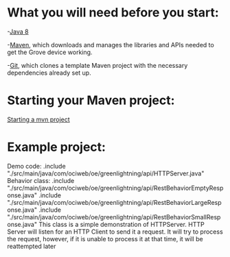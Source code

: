 # What you will need before you start:
-[Java 8](https://docs.oracle.com/javase/8/docs/technotes/guides/install/install_overview.html) 

-[Maven](https://maven.apache.org/install.html), which downloads and manages the libraries and APIs needed to get the Grove device working.

-[Git](https://git-scm.com/), which clones a template Maven project with the necessary dependencies already set up.

# Starting your Maven project: 
[Starting a mvn project](https://github.com/oci-pronghorn/FogLighter/blob/master/README.md)

# Example project:
 
Demo code:
.include "./src/main/java/com/ociweb/oe/greenlightning/api/HTTPServer.java"
Behavior class:
.include "./src/main/java/com/ociweb/oe/greenlightning/api/RestBehaviorEmptyResponse.java"
.include "./src/main/java/com/ociweb/oe/greenlightning/api/RestBehaviorLargeResponse.java"
.include "./src/main/java/com/ociweb/oe/greenlightning/api/RestBehaviorSmallResponse.java"
This class is a simple demonstration of HTTPServer. HTTP Server will listen for an HTTP Client to send it a request. It will try to process the request, however, if it is unable to process it at that time, it will be reattempted later
